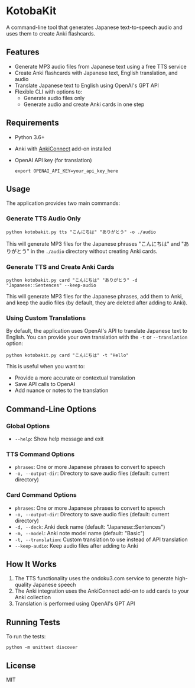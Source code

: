# KotobaKit

A command-line tool that generates Japanese text-to-speech audio and uses them to create Anki flashcards.

## Features

- Generate MP3 audio files from Japanese text using a free TTS service
- Create Anki flashcards with Japanese text, English translation, and audio
- Translate Japanese text to English using OpenAI's GPT API
- Flexible CLI with options to:
  - Generate audio files only
  - Generate audio and create Anki cards in one step

## Requirements

- Python 3.6+
- Anki with [AnkiConnect](https://ankiweb.net/shared/info/2055492159) add-on installed
- OpenAI API key (for translation)

   ```
   export OPENAI_API_KEY=your_api_key_here
   ```

## Usage

The application provides two main commands:

### Generate TTS Audio Only

```
python kotobakit.py tts "こんにちは" "ありがとう" -o ./audio
```

This will generate MP3 files for the Japanese phrases "こんにちは" and "ありがとう" in the `./audio` directory without creating Anki cards.

### Generate TTS and Create Anki Cards

```
python kotobakit.py card "こんにちは" "ありがとう" -d "Japanese::Sentences" --keep-audio
```

This will generate MP3 files for the Japanese phrases, add them to Anki, and keep the audio files (by default, they are deleted after adding to Anki).

### Using Custom Translations

By default, the application uses OpenAI's API to translate Japanese text to English. You can provide your own translation with the `-t` or `--translation` option:

```
python kotobakit.py card "こんにちは" -t "Hello"
```

This is useful when you want to:

- Provide a more accurate or contextual translation
- Save API calls to OpenAI
- Add nuance or notes to the translation

## Command-Line Options

### Global Options

- `--help`: Show help message and exit

### TTS Command Options

- `phrases`: One or more Japanese phrases to convert to speech
- `-o, --output-dir`: Directory to save audio files (default: current directory)

### Card Command Options

- `phrases`: One or more Japanese phrases to convert to speech
- `-o, --output-dir`: Directory to save audio files (default: current directory)
- `-d, --deck`: Anki deck name (default: "Japanese::Sentences")
- `-m, --model`: Anki note model name (default: "Basic")
- `-t, --translation`: Custom translation to use instead of API translation
- `--keep-audio`: Keep audio files after adding to Anki

## How It Works

1. The TTS functionality uses the ondoku3.com service to generate high-quality Japanese speech
2. The Anki integration uses the AnkiConnect add-on to add cards to your Anki collection
3. Translation is performed using OpenAI's GPT API

## Running Tests

To run the tests:

```
python -m unittest discover
```

## License

MIT
